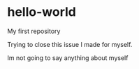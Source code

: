 # hello-world
My first repository

Trying to close this issue I made for myself.

Im not going to say anything about myself

